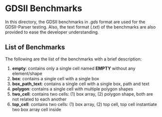 # GDSII Benchmarks

In this directory, the GDSII benchmarks in _.gds_ format are used for the GDSII-Parser testing. Also, the text format (_.txt_) of the benchmarks are also provided to ease the developer understanding.

## List of Benchmarks
The following are the list of the benchmarks with a brief description:
1. **empty**: contains only a single cell named **EMPTY** without any element/shape
2. **box**: contains a single cell with a single box
3. **box_path_text**: contains a single cell with a single box, path and text
4. **polygon**: contains a single cell with multiple polygon shapes
5. **two_cell**: contains two cells: (1) box array, (2) polygon shape, both are not related to each another
6. **top_cell**: contains two cells: (1) box array, (2) top cell, top cell instantiate two box array cell inside